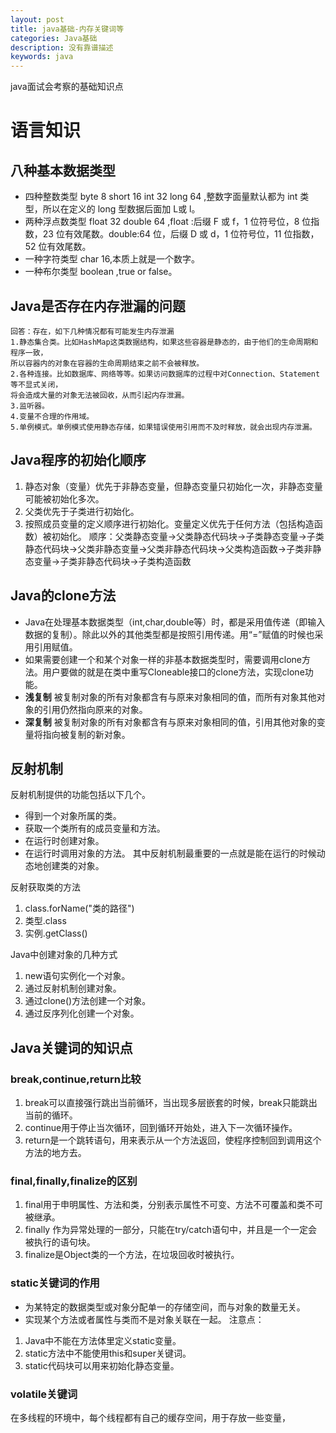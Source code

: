 ```yaml
---
layout: post
title: java基础-内存关键词等
categories: Java基础
description: 没有靠谱描述
keywords: java
---
```

java面试会考察的基础知识点

# 语言知识
## 八种基本数据类型
* 四种整数类型 byte  8   short  16  int  32  long  64 ,整数字面量默认都为 int 类型，所以在定义的 long 型数据后面加 L或 l。
* 两种浮点数类型 float  32  double 64 ,float :后缀 F 或 f，1 位符号位，8 位指数，23 位有效尾数。double:64 位，后缀 D 或 d，1 位符号位，11 位指数，52 位有效尾数。
* 一种字符类型 char 16,本质上就是一个数字。
* 一种布尔类型 boolean ,true or false。

## Java是否存在内存泄漏的问题

```shell
回答：存在，如下几种情况都有可能发生内存泄漏
1.静态集合类。比如HashMap这类数据结构，如果这些容器是静态的，由于他们的生命周期和程序一致，
所以容器内的对象在容器的生命周期结束之前不会被释放。
2.各种连接。比如数据库、网络等等。如果访问数据库的过程中对Connection、Statement等不显式关闭，
将会造成大量的对象无法被回收，从而引起内存泄漏。
3.监听器。
4.变量不合理的作用域。
5.单例模式。单例模式使用静态存储，如果错误使用引用而不及时释放，就会出现内存泄漏。

```

## Java程序的初始化顺序
1. 静态对象（变量）优先于非静态变量，但静态变量只初始化一次，非静态变量可能被初始化多次。
2. 父类优先于子类进行初始化。
3. 按照成员变量的定义顺序进行初始化。变量定义优先于任何方法（包括构造函数）被初始化。
顺序：父类静态变量->父类静态代码块->子类静态变量->子类静态代码块->父类非静态变量->父类非静态代码块->父类构造函数->子类非静态变量->子类非静态代码块->子类构造函数

## Java的clone方法
* Java在处理基本数据类型（int,char,double等）时，都是采用值传递（即输入数据的复制）。除此以外的其他类型都是按照引用传递。用“=”赋值的时候也采用引用赋值。
* 如果需要创建一个和某个对象一样的非基本数据类型时，需要调用clone方法。用户要做的就是在类中重写Cloneable接口的clone方法，实现clone功能。
* **浅复制** 被复制对象的所有对象都含有与原来对象相同的值，而所有对象其他对象的引用仍然指向原来的对象。
* **深复制** 被复制对象的所有对象都含有与原来对象相同的值，引用其他对象的变量将指向被复制的新对象。

## 反射机制
反射机制提供的功能包括以下几个。
* 得到一个对象所属的类。
* 获取一个类所有的成员变量和方法。
* 在运行时创建对象。
* 在运行时调用对象的方法。
其中反射机制最重要的一点就是能在运行的时候动态地创建类的对象。

反射获取类的方法
1. class.forName("类的路径")
2. 类型.class
3. 实例.getClass()

Java中创建对象的几种方式
1. new语句实例化一个对象。
2. 通过反射机制创建对象。
3. 通过clone()方法创建一个对象。
4. 通过反序列化创建一个对象。

## Java关键词的知识点

### break,continue,return比较
1. break可以直接强行跳出当前循环，当出现多层嵌套的时候，break只能跳出当前的循环。
2. continue用于停止当次循环，回到循环开始处，进入下一次循环操作。
3. return是一个跳转语句，用来表示从一个方法返回，使程序控制回到调用这个方法的地方去。

### final,finally,finalize的区别

1. final用于申明属性、方法和类，分别表示属性不可变、方法不可覆盖和类不可被继承。
2. finally 作为异常处理的一部分，只能在try/catch语句中，并且是一个一定会被执行的语句块。
3. finalize是Object类的一个方法，在垃圾回收时被执行。

### static关键词的作用
* 为某特定的数据类型或对象分配单一的存储空间，而与对象的数量无关。
* 实现某个方法或者属性与类而不是对象关联在一起。
注意点：
1. Java中不能在方法体里定义static变量。
2. static方法中不能使用this和super关键词。
3. static代码块可以用来初始化静态变量。

### volatile关键词
在多线程的环境中，每个线程都有自己的缓存空间，用于存放一些变量，